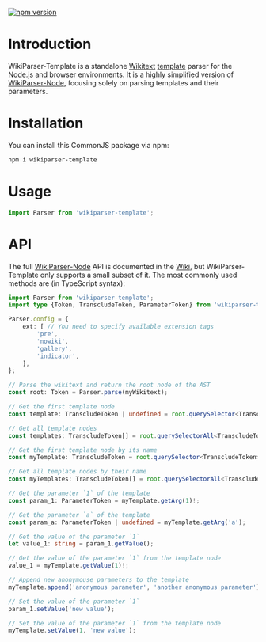 [![npm version](https://badge.fury.io/js/wikiparser-template.svg)](https://www.npmjs.com/package/wikiparser-template)

# Introduction

WikiParser-Template is a standalone [Wikitext](https://www.mediawiki.org/wiki/Wikitext) [template](https://www.mediawiki.org/wiki/Help:Templates) parser for the [Node.js](https://nodejs.org/) and browser environments. It is a highly simplified version of [WikiParser-Node](https://www.npmjs.com/package/wikiparser-node), focusing solely on parsing templates and their parameters.

# Installation

You can install this CommonJS package via npm:

```sh
npm i wikiparser-template
```

# Usage

```js
import Parser from 'wikiparser-template';
```

# API

The full [WikiParser-Node](https://www.npmjs.com/package/wikiparser-node) API is documented in the [Wiki](https://github.com/bhsd-harry/wikiparser-node/wiki/Home-%28EN%29), but WikiParser-Template only supports a small subset of it. The most commonly used methods are (in TypeScript syntax):

```ts
import Parser from 'wikiparser-template';
import type {Token, TranscludeToken, ParameterToken} from 'wikiparser-template';

Parser.config = {
	ext: [ // You need to specify available extension tags
		'pre',
		'nowiki',
		'gallery',
		'indicator',
	],
};

// Parse the wikitext and return the root node of the AST
const root: Token = Parser.parse(myWikitext);

// Get the first template node
const template: TranscludeToken | undefined = root.querySelector<TranscludeToken>('template');

// Get all template nodes
const templates: TranscludeToken[] = root.querySelectorAll<TranscludeToken>('template');

// Get the first template node by its name
const myTemplate: TranscludeToken = root.querySelector<TranscludeToken>('template#Template:My_Template')!;

// Get all template nodes by their name
const myTemplates: TranscludeToken[] = root.querySelectorAll<TranscludeToken>('template#Template:My_Template_1, template#Template:My_Template_2');

// Get the parameter `1` of the template
const param_1: ParameterToken = myTemplate.getArg(1)!;

// Get the parameter `a` of the template
const param_a: ParameterToken | undefined = myTemplate.getArg('a');

// Get the value of the parameter `1`
let value_1: string = param_1.getValue();

// Get the value of the parameter `1` from the template node
value_1 = myTemplate.getValue(1)!;

// Append new anonymouse parameters to the template
myTemplate.append('anonymous parameter', 'another anonymous parameter');

// Set the value of the parameter `1`
param_1.setValue('new value');

// Set the value of the parameter `1` from the template node
myTemplate.setValue(1, 'new value');
```

